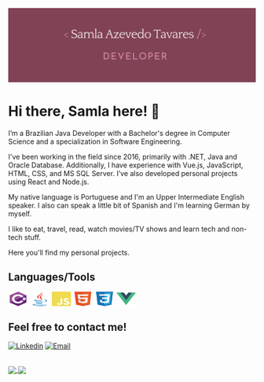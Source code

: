 
<div>
	<img src="https://github.com/samlatavares/samlatavares/blob/master/images/Capa.png">
</div>
<div>
	<h1>Hi there, Samla here! 👋</h1>
	<p>I’m a Brazilian Java Developer with a Bachelor's degree in Computer Science and a specialization in Software Engineering. </p>
	<p>I've been working in the field since 2016, primarily with .NET, Java and Oracle Database. Additionally, I have experience with Vue.js, JavaScript, HTML, CSS, and MS SQL Server. I’ve also developed personal projects using React and Node.js.</p>
	<p>My native language is Portuguese and I'm an Upper Intermediate English speaker. I also can speak a little bit of Spanish and I'm learning German by myself. </p>
	<p>I like to eat, travel, read, watch movies/TV shows and learn tech and non-tech stuff.</p>
	<p>Here you'll find my personal projects.</p>
</div>

<div style="display: inline_block">
	<h2> Languages/Tools</h2>
	<img align="center" alt="Csharp" height="30" width="40" src="https://raw.githubusercontent.com/devicons/devicon/master/icons/csharp/csharp-original.svg">
	<img align="center" alt="Java" height="30" width="40" src="https://raw.githubusercontent.com/devicons/devicon/master/icons/java/java-original.svg">
	<img align="center" alt="Javascript" height="30" width="40" src="https://raw.githubusercontent.com/devicons/devicon/master/icons/javascript/javascript-plain.svg">
	<img align="center" alt="HTML" height="30" width="40" src="https://raw.githubusercontent.com/devicons/devicon/master/icons/html5/html5-original.svg">
	<img align="center" alt="CSS" height="30" width="40" src="https://raw.githubusercontent.com/devicons/devicon/master/icons/css3/css3-original.svg"> 
	<img align="center" alt="Vue.js" height="30" width="40" src="https://raw.githubusercontent.com/devicons/devicon/master/icons/vuejs/vuejs-original.svg"> 
</div>

<div>
	<h2>Feel free to contact me!</h2>
	<p>
		<a href="https://www.linkedin.com/in/samla-tavares/" target="_blank"><img src="https://img.shields.io/badge/-Linkedin-blue?style=flat-square&logo=Linkedin&logoColor=white" alt="Linkedin"></a>
		<a href="mailto:samla_azevedo@outlook.com" target="_blank"><img src="https://img.shields.io/badge/-E mail-c14438?style=flat-square&logo=Gmail&logoColor=white" alt="Email"></a>
	</p>
</div>

<br />

<div>
	<a href="https://github.com/anuraghazra/github-readme-stats">
		<img height="180em" align="center" src="https://github-readme-stats.vercel.app/api/top-langs/?username=samlatavares&layout=compact&theme=radical&langs_count=8"/>
		<img height="180em" align="center" src="https://github-readme-stats.vercel.app/api?username=samlatavares&theme=radical&show_icons=true&count_private=true"/>
	</a>  
</div>

